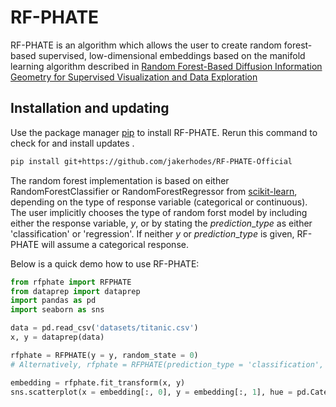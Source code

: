 # RF-PHATE

RF-PHATE is an algorithm which allows the user to create random forest-based supervised, low-dimensional embeddings based on the 
manifold learning algorithm described in 
[Random Forest-Based Diffusion Information Geometry for Supervised Visualization and Data Exploration](https://ieeexplore.ieee.org/document/9513749)

## Installation and updating
Use the package manager [pip](https://pip.pypa.io/en/stable/) to install RF-PHATE.
Rerun this command to check for and install  updates .
```bash
pip install git+https://github.com/jakerhodes/RF-PHATE-Official
```

The random forest implementation is based on either RandomForestClassifier or RandomForestRegressor from [scikit-learn](https://scikit-learn.org/stable/), depending on the type of response variable (categorical or continuous). The user implicitly chooses the type of random forst model by including either the response variable, $y$, or by stating the $prediction\_type$ as either 'classification' or 'regression'. If neither $y$ or $prediction\_type$ is given, RF-PHATE will assume a categorical response.

Below is a quick demo how to use RF-PHATE:

```python
from rfphate import RFPHATE
from dataprep import dataprep
import pandas as pd
import seaborn as sns

data = pd.read_csv('datasets/titanic.csv')
x, y = dataprep(data)

rfphate = RFPHATE(y = y, random_state = 0)
# Alternatively, rfphate = RFPHATE(prediction_type = 'classification', random_state = 0)

embedding = rfphate.fit_transform(x, y)
sns.scatterplot(x = embedding[:, 0], y = embedding[:, 1], hue = pd.Categorical(data.iloc[:, 0]))

```